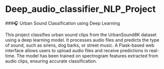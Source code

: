# Deep_audio_classifier_NLP_Project

###🎧 Urban Sound Classification using Deep Learning

This project classifies urban sound clips from the UrbanSound8K dataset using a deep learning model. It processes audio files and predicts the type of sound, such as sirens, dog barks, or street music. A Flask-based web interface allows users to upload audio files and receive predictions in real-time. The model has been trained on spectrogram features extracted from audio clips, ensuring accurate classification.


